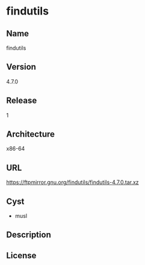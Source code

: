 # findutils

## Name
findutils

## Version
4.7.0

## Release
1

## Architecture
x86-64

## URL
https://ftpmirror.gnu.org/findutils/findutils-4.7.0.tar.xz

## Cyst
* musl

## Description

## License

